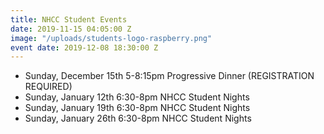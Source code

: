 ```yaml
---
title: NHCC Student Events
date: 2019-11-15 04:05:00 Z
image: "/uploads/students-logo-raspberry.png"
event date: 2019-12-08 18:30:00 Z
---
```


* Sunday, December 15th  5-8:15pm Progressive Dinner (REGISTRATION REQUIRED)
* Sunday, January 12th  6:30-8pm NHCC Student Nights
* Sunday, January 19th  6:30-8pm NHCC Student Nights
* Sunday, January 26th  6:30-8pm NHCC Student Nights